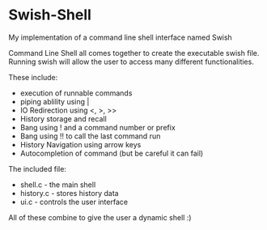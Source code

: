 # Swish-Shell
My implementation of a command line shell interface named Swish

Command Line Shell all comes together to create the executable swish file.
Running swish will allow the user to access many different functionalities.

These include:
- execution of runnable commands
- piping ablility using |
- IO Redirection using <, >, >>
- History storage and recall
- Bang using ! and a command number or prefix
- Bang using !! to call the last command run
- History Navigation using arrow keys
- Autocompletion of command (but be careful it can fail)


The included file:
- shell.c - the main shell
- history.c - stores history data
- ui.c - controls the user interface

All of these combine to give the user a dynamic shell :)
